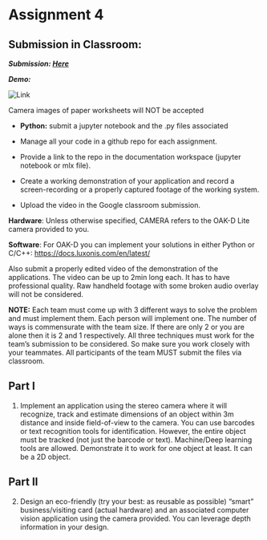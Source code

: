 # Assignment 4

## Submission in Classroom:

**_Submission: [Here](https://github.com/brentonjackson/csc-4980/blob/master/Assignment4/Assignment%204.ipynb)_**

**_Demo:_**

![Link](.gif)

Camera images of paper worksheets will NOT be accepted

- **Python:** submit a jupyter notebook and the .py files associated

- Manage all your code in a github repo for each assignment.

- Provide a link to the repo in the documentation workspace
  (jupyter notebook or mlx file).

- Create a working demonstration of your application and record a screen-recording or a properly captured footage of the working system.
- Upload the video in the Google classroom submission.

**Hardware**: Unless otherwise specified, CAMERA refers to the OAK-D Lite camera provided to you.

**Software**:
For OAK-D you can implement your solutions in either Python or
C/C++: https://docs.luxonis.com/en/latest/

Also submit a properly edited video of the demonstration of the applications.
The video can be up to 2min long each. It has to have professional quality. Raw handheld footage with some broken
audio overlay will not be considered.

**NOTE:**
Each team must come up with 3 different ways to solve the problem and must implement them.
Each person will implement one. The number of ways is commensurate with the team size. If
there are only 2 or you are alone then it is 2 and 1 respectively.
All three techniques must work for the team’s submission to be considered. So make sure you
work closely with your teammates.
All participants of the team MUST submit the files via classroom.

## Part I

1. Implement an application using the stereo camera where it will recognize, track and
   estimate dimensions of an object within 3m distance and inside field-of-view to the
   camera. You can use barcodes or text recognition tools for identification. However, the
   entire object must be tracked (not just the barcode or text). Machine/Deep learning tools
   are allowed. Demonstrate it to work for one object at least. It can be a 2D object.

## Part II

2. Design an eco-friendly (try your best: as reusable as possible) “smart” business/visiting
   card (actual hardware) and an associated computer vision application using the camera
   provided. You can leverage depth information in your design.
